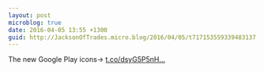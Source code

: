 ```yaml
---
layout: post
microblog: true
date: 2016-04-05 13:55 +1300
guid: http://JacksonOfTrades.micro.blog/2016/04/05/t717153559339483137.html
---
```

The new Google Play icons→ [t.co/dsyG5P5nH...](https://t.co/dsyG5P5nHw)
